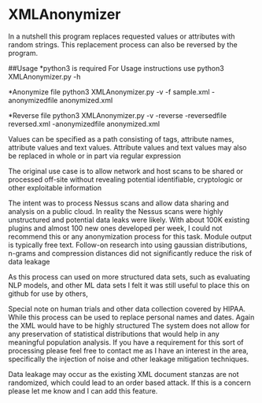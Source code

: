 # XMLAnonymizer
 In a nutshell this program replaces requested values or attributes with random strings.
   This replacement process can also be reversed by the program.

##Usage
 *python3 is required
    For Usage instructions use python3 XMLAnonymizer.py -h
   
 *Anonymize file
   python3 XMLAnonymizer.py -v -f sample.xml -anonymizedfile anonymized.xml
 
 *Reverse file
   python3 XMLAnonymizer.py -v -reverse -reversedfile reversed.xml -anonymizedfile anonymized.xml

 Values can be specified as a path consisting of tags, attribute names, attribute values and text values.
 Attribute values and text values may also be replaced in whole or in part via regular expression

 The original use case is to allow network and host scans to be shared or processed off-site
 without revealing potential identifiable, cryptologic or other exploitable information

 The intent was to process Nessus scans and allow data sharing and analysis on a public cloud.
 In reality the Nessus scans were highly unstructured and potential data leaks were likely.
 With about 100K existing plugins and almost 100 new ones developed per week, I could not recommend
 this or any anonymization process for this task. Module output is typically free text.
 Follow-on research into using gaussian distributions, n-grams and compression distances
 did not significantly reduce the risk of data leakage

 As this process can used on more structured data sets, such as evaluating NLP models, and other ML data sets
 I felt it was still useful to place this on github for use by others,

 Special note on human trials and other data collection covered by HIPAA. While this process can be used 
 to replace personal names and dates. Again the XML would have to be highly structured
 The system does not allow for any preservation of statistical distributions
 that would help in any meaningful population analysis. 
 If you have a requirement for this sort of processing please feel free to contact me as I have an 
 interest in the area, specifically the injection of noise and other leakage mitigation techniques.

 Data leakage may occur as the existing XML document stanzas are not randomized, which could lead
 to an order based attack. If this is a concern please let me know and I can add this feature.
